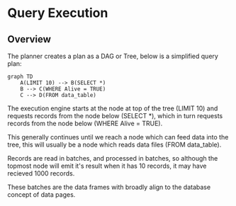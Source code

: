 # Query Execution

## Overview

The planner creates a plan as a DAG or Tree, below is a simplified query plan:

~~~mermaid
graph TD
    A(LIMIT 10) --> B(SELECT *)
    B --> C(WHERE Alive = TRUE)
    C --> D(FROM data_table)
~~~

The execution engine starts at the node at top of the tree (LIMIT 10) and requests
records from the node below (SELECT *), which in turn requests records from the node
below (WHERE Alive = TRUE).

This generally continues until we reach a node which can feed data into the tree, 
this will usually be a node which reads data files (FROM data_table).

Records are read in batches, and processed in batches, so although the topmost node
will emit it's result when it has 10 records, it may have recieved 1000 records.

These batches are the data frames with broadly align to the database concept of
data pages.

